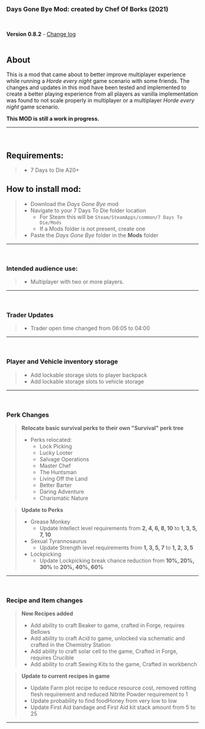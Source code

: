 ### Days Gone Bye Mod: created by Chef Of Borks (2021)
<br>

**Version 0.8.2** - [Change log](CHANGELOG.md)
<br>
<br>

## About
This is a mod that came about to better improve multiplayer experience while running a *Horde every night* game scenario with some friends. The changes and updates in this mod have been tested and implemented to create a better playing experience from all players as vanilla implementation was found to not scale properly in multiplayer or a multiplayer *Horde every night* game scenario.

**This MOD is still a work in progress.**

---
<br>

## Requirements:
> - 7 Days to Die A20+

## How to install mod:
>- Download the *Days Gone Bye* mod
>- Navigate to your 7 Days To Die folder location
>    - For Steam this will be ``Steam/SteamApps/common/7 Days To Die/Mods``
>    - If a Mods folder is not present, create one
>- Paste the *Days Gone Bye* folder in the **Mods** folder

---
<br>

### Intended audience use:
> - Multiplayer with two or more players.

---
<br>

### Trader Updates
> - Trader open time changed from 06:05 to 04:00

---
<br>

### Player and Vehicle inventory storage
> - Add lockable storage slots to player backpack
> - Add lockable storage slots to vehicle storage

---
<br>

### Perk Changes
>**Relocate basic survival perks to their own "Survival" perk tree**
> - Perks relocated:
>   - Lock Picking
>   - Lucky Looter
>   - Salvage Operations
>   - Master Chef
>   - The Huntsman
>   - Living Off the Land
>   - Better Barter
>   - Daring Adventure
>   - Charismatic Nature

>**Update to Perks**
> - Grease Monkey
>   - Update Intellect level requirements from **2, 4, 6, 8, 10** to **1, 3, 5, 7, 10**
> - Sexual Tyrannosaurus
>   - Update Strength level requirements from **1, 3, 5, 7** to **1, 2, 3, 5**
> - Lockpicking
>   - Update Lockpicking break chance reduction from **10%, 20%, 30%** to **20%, 40%, 60%**

---
<br>

### Recipe and Item changes
>**New Recipes added**
> - Add ability to craft Beaker to game, crafted in Forge, requires Bellows
> - Add ability to craft Acid to game, unlocked via schematic and crafted in the Chemistry Station
> - Add ability to craft solar cell to the game, Crafted in Forge, requires Crucible
> - Add ability to craft Sewing Kits to the game, Crafted in workbench

>**Update to current recipes in game**
> - Update Farm plot recipe to reduce resource cost, removed rotting flesh requirement and reduced Nitrite Powder requirement to 1
> - Update probability to find foodHoney from very low to low
> - Update First Aid bandage and First Aid kit stack amount from 5 to 25

---
<br>
